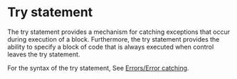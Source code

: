 

Try statement
=============

The try statement provides a mechanism for catching exceptions that occur during execution of a block. Furthermore, the try statement provides the ability to specify a block of code that is always executed when control leaves the try statement.

For the syntax of the try statement, See [Errors/Error catching](http://wiki.gnome.org/action/show/Projects/Vala/Manual/Export/Vala/Manual/Errors#Error_catching).

